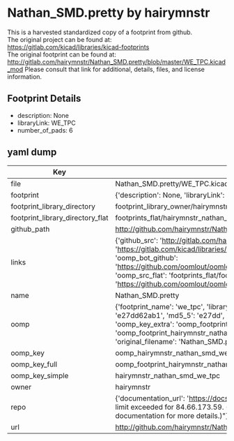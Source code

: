 # Nathan_SMD.pretty by hairymnstr  
This is a harvested standardized copy of a footprint from github.  
The original project can be found at:  
https://gitlab.com/kicad/libraries/kicad-footprints  
The original footprint can be found at:
http://gitlab.com/hairymnstr/Nathan_SMD.pretty/blob/master/WE_TPC.kicad_mod
Please consult that link for additional, details, files, and license information.  
## Footprint Details
* description: None  
* libraryLink: WE_TPC  
* number_of_pads: 6  
## yaml dump  
| Key | Value |  
| --- | --- |  
| file | Nathan_SMD.pretty/WE_TPC.kicad_mod |  
| footprint | {'description': None, 'libraryLink': 'WE_TPC', 'number_of_pads': 6} |  
| footprint_library_directory | footprint_library_owner/hairymnstr_Nathan_SMD.pretty |  
| footprint_library_directory_flat | footprints_flat/hairymnstr_nathan_smd_we_tpc/working |  
| github_path | http://github.com/hairymnstr/Nathan_SMD.pretty/blob/master/WE_TPC.kicad_mod |  
| links | {'github_src': 'http://gitlab.com/hairymnstr/Nathan_SMD.pretty/blob/master/WE_TPC.kicad_mod', 'github_src_repo': 'https://gitlab.com/kicad/libraries/kicad-footprints', 'oomp_bot': 'footprints/hairymnstr_nathan_smd_we_tpc/working', 'oomp_bot_github': 'https://github.com/oomlout/oomlout_oomp_footprint_bot/tree/main/footprints/hairymnstr_nathan_smd_we_tpc/working', 'oomp_src_flat': 'footprints_flat/footprints_flat/hairymnstr_nathan_smd_we_tpc/working', 'oomp_src_flat_github': 'https://github.com/oomlout/oomlout_oomp_footprint_src/tree/main/footprints_flat/hairymnstr_nathan_smd_we_tpc/working'} |  
| name | Nathan_SMD.pretty |  
| oomp | {'footprint_name': 'we_tpc', 'library_name': 'nathan_smd', 'md5': 'e27dd62ab103a96112b3a79416e78046', 'md5_10': 'e27dd62ab1', 'md5_5': 'e27dd', 'md5_6': 'e27dd6', 'oomp_key': 'oomp_hairymnstr_nathan_smd_we_tpc', 'oomp_key_extra': 'oomp_footprint_hairymnstr_nathan_smd_we_tpc', 'oomp_key_full': 'oomp_footprint_hairymnstr_nathan_smd_we_tpc_e27dd6', 'oomp_key_simple': 'hairymnstr_nathan_smd_we_tpc', 'original_filename': 'Nathan_SMD.pretty/WE_TPC.kicad_mod', 'owner_name': 'hairymnstr'} |  
| oomp_key | oomp_hairymnstr_nathan_smd_we_tpc |  
| oomp_key_full | oomp_footprint_hairymnstr_nathan_smd_we_tpc |  
| oomp_key_simple | hairymnstr_nathan_smd_we_tpc |  
| owner | hairymnstr |  
| repo | {'documentation_url': 'https://docs.github.com/rest/overview/resources-in-the-rest-api#rate-limiting', 'message': "API rate limit exceeded for 84.66.173.59. (But here's the good news: Authenticated requests get a higher rate limit. Check out the documentation for more details.)"} |  
| url | http://github.com/hairymnstr/Nathan_SMD.pretty |  

